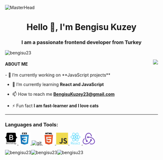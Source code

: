 ![MasterHead](https://1.bp.blogspot.com/-7A4WynwLsMw/XbBpCXG8fHI/AAAAAAAAMt4/uOa1bpLskYgrwGbllhSu2SDj_Mig8SXJQCLcBGAsYHQ/s1600/2000_600px.gif)
<h1 align="center">Hello 👋, I'm Bengisu Kuzey</h1>
<h3 align="center">I am a passionate frontend developer from Turkey</h3>

<p align="left"><img src="https://komarev.com/ghpvc/?username=bengisu23&label=Profile%20views&color=0e75b6&style=flat" alt="bengisu23" /></p>
<img align="right"  src="https://media.tenor.com/g3y2q5VQxvAAAAAM/cat-computer.gif">

<h4> ABOUT ME </h4>
- 🔭 I’m currently working on **JavaScript projects**

- 🌱 I’m currently learning **React and JavaScript**

- 📫 How to reach me **BengisuKuzey23@gmail.com**

- ⚡ Fun fact **I am fast-learner and I love cats**
<hr>

<p align="left"></p>

<h3 align="left">Languages and Tools:</h3>

<p align="left"> <a href="https://getbootstrap.com" target="_blank" rel="noreferrer"> <img src="https://raw.githubusercontent.com/devicons/devicon/master/icons/bootstrap/bootstrap-plain-wordmark.svg" alt="bootstrap" width="40" height="40"/> </a> <a href="https://www.w3schools.com/css/" target="_blank" rel="noreferrer"> <img src="https://raw.githubusercontent.com/devicons/devicon/master/icons/css3/css3-original-wordmark.svg" alt="css3" width="40" height="40"/> </a> <a href="https://git-scm.com/" target="_blank" rel="noreferrer"> <img src="https://www.vectorlogo.zone/logos/git-scm/git-scm-icon.svg" alt="git" width="40" height="40"/> </a> <a href="https://www.w3.org/html/" target="_blank" rel="noreferrer"> <img src="https://raw.githubusercontent.com/devicons/devicon/master/icons/html5/html5-original-wordmark.svg" alt="html5" width="40" height="40"/> </a> <a href="https://developer.mozilla.org/en-US/docs/Web/JavaScript" target="_blank" rel="noreferrer"> <img src="https://raw.githubusercontent.com/devicons/devicon/master/icons/javascript/javascript-original.svg" alt="javascript" width="40" height="40"/> </a> <a href="https://reactjs.org/" target="_blank" rel="noreferrer"> <img src="https://raw.githubusercontent.com/devicons/devicon/master/icons/react/react-original-wordmark.svg" alt="react" width="40" height="40"/> </a> <a href="https://redux.js.org" target="_blank" rel="noreferrer"> <img src="https://raw.githubusercontent.com/devicons/devicon/master/icons/redux/redux-original.svg" alt="redux" width="40" height="40"/> </a> </p>
<p><img align="left" src="https://github-readme-stats.vercel.app/api/top-langs?username=bengisu23&show_icons=true&locale=en&layout=compact" alt="bengisu23" /></p>


<p><img align="left" src="https://github-readme-stats.vercel.app/api?username=bengisu23&show_icons=true&locale=en" alt="bengisu23" /></p>

<p><img align="left" src="https://github-readme-streak-stats.herokuapp.com/?user=bengisu23&" alt="bengisu23" /></p>
